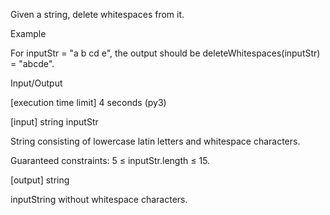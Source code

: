 Given a string, delete whitespaces from it.

Example

For inputStr = "a b cd e", the output should be
deleteWhitespaces(inputStr) = "abcde".

Input/Output

[execution time limit] 4 seconds (py3)

[input] string inputStr

String consisting of lowercase latin letters and whitespace characters.

Guaranteed constraints:
5 ≤ inputStr.length ≤ 15.

[output] string

inputString without whitespace characters.